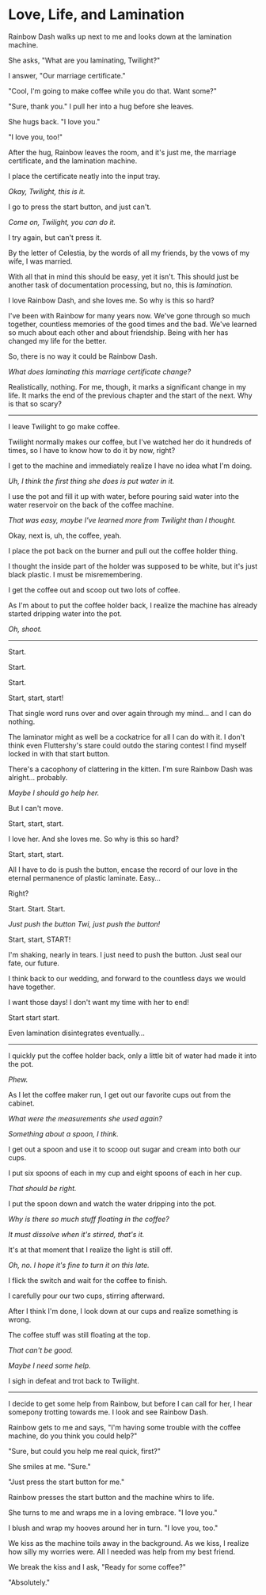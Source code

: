 # Love, Life, and Lamination

Rainbow Dash walks up next to me and looks down at the lamination machine.

She asks, "What are you laminating, Twilight?"

I answer, "Our marriage certificate."

"Cool, I'm going to make coffee while you do that. Want some?"

"Sure, thank you." I pull her into a hug before she leaves.

She hugs back. "I love you."

"I love you, too!"

After the hug, Rainbow leaves the room, and it's just me, the marriage certificate, and the lamination machine.

I place the certificate neatly into the input tray.

*Okay, Twilight, this is it.*

I go to press the start button, and just can't.

*Come on, Twilight, you can do it.*

I try again, but can't press it.

By the letter of Celestia, by the words of all my friends, by the vows of my wife, I was married.

With all that in mind this should be easy, yet it isn't. This should just be another task of documentation processing, but no, this is *lamination.*

I love Rainbow Dash, and she loves me. So why is this so hard?

I've been with Rainbow for many years now. We've gone through so much together, countless memories of the good times and the bad. We've learned so much about each other and about friendship. Being with her has changed my life for the better.

So, there is no way it could be Rainbow Dash.

*What does laminating this marriage certificate change?*

Realistically, nothing. For me, though, it marks a significant change in my life. It marks the end of the previous chapter and the start of the next. Why is that so scary?

***

I leave Twilight to go make coffee.

Twilight normally makes our coffee, but I've watched her do it hundreds of times, so I have to know how to do it by now, right?

I get to the machine and immediately realize I have no idea what I'm doing.

*Uh, I think the first thing she does is put water in it.*

I use the pot and fill it up with water, before pouring said water into the water reservoir on the back of the coffee machine.

*That was easy, maybe I've learned more from Twilight than I thought.*

Okay, next is, uh, the coffee, yeah.

I place the pot back on the burner and pull out the coffee holder thing.

I thought the inside part of the holder was supposed to be white, but it's just black plastic. I must be misremembering.

I get the coffee out and scoop out two lots of coffee.

As I'm about to put the coffee holder back, I realize the machine has already started dripping water into the pot.

*Oh, shoot.*

***

Start.

Start.

Start.

Start, start, start!

That single word runs over and over again through my mind… and I can do nothing.

The laminator might as well be a cockatrice for all I can do with it. I don't think even Fluttershy's stare could outdo the staring contest I find myself locked in with that start button.

There's a cacophony of clattering in the kitten. I'm sure Rainbow Dash was alright… probably. 

*Maybe I should go help her.*

But I can't move.

Start, start, start. 

I love her. And she loves me. So why is this so hard?

Start, start, start.

All I have to do is push the button, encase the record of our love in the eternal permanence of plastic laminate. Easy…
 
Right?

Start. Start. Start.

*Just push the button Twi, just push the button!*

Start, start, START!

I'm shaking, nearly in tears. I just need to push the button. Just seal our fate, our future.

I think back to our wedding, and forward to the countless days we would have together.

I want those days! I don't want my time with her to end!

Start start start.

Even lamination disintegrates eventually…

***

I quickly put the coffee holder back, only a little bit of water had made it into the pot.

*Phew.*

As I let the coffee maker run, I get out our favorite cups out from the cabinet.

*What were the measurements she used again?*

*Something about a spoon, I think.*

I get out a spoon and use it to scoop out sugar and cream into both our cups.

I put six spoons of each in my cup and eight spoons of each in her cup.

*That should be right.*

I put the spoon down and watch the water dripping into the pot.

*Why is there so much stuff floating in the coffee?*

*It must dissolve when it's stirred, that's it.*

It's at that moment that I realize the light is still off.

*Oh, no. I hope it's fine to turn it on this late.*

I flick the switch and wait for the coffee to finish.

I carefully pour our two cups, stirring afterward.

After I think I'm done, I look down at our cups and realize something is wrong.

The coffee stuff was still floating at the top.

*That can't be good.*

*Maybe I need some help.*

I sigh in defeat and trot back to Twilight.

***

I decide to get some help from Rainbow, but before I can call for her, I hear somepony trotting towards me. I look and see Rainbow Dash.

Rainbow gets to me and says, "I'm having some trouble with the coffee machine, do you think you could help?"

"Sure, but could you help me real quick, first?"

She smiles at me. "Sure."

"Just press the start button for me."

Rainbow presses the start button and the machine whirs to life.

She turns to me and wraps me in a loving embrace. "I love you."

I blush and wrap my hooves around her in turn. "I love you, too."

We kiss as the machine toils away in the background. As we kiss, I realize how silly my worries were. All I needed was help from my best friend.

We break the kiss and I ask, "Ready for some coffee?"

"Absolutely."
